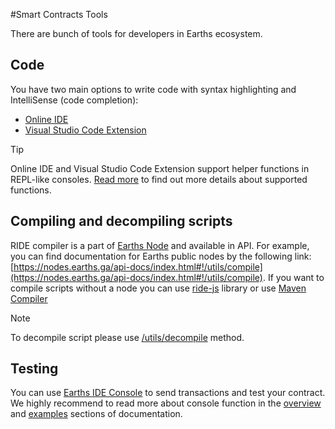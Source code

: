 #Smart Contracts Tools

There are bunch of tools for developers in Earths ecosystem.

## Code
You have two main options to write code with syntax highlighting and IntelliSense (code completion):
 - [Online IDE](https://ide.earths.ga)
 - [Visual Studio Code Extension](../developer-tools/earths-ide.md)

>[!TIP]
> Online IDE and Visual Studio Code Extension support helper functions in REPL-like consoles.
> [Read more]() to find out more details about supported functions.

## Compiling and decompiling scripts
RIDE compiler is a part of [Earths Node](https://github.com/earthspay/Earths) and available in API. For example, you can find documentation for Earths public nodes by the following link: [https://nodes.earths.ga/api-docs/index.html#!/utils/compile](https://nodes.earths.ga/api-docs/index.html#!/utils/compile).
If you want to compile scripts without a node you can use [ride-js](https://github.com/earthspay/ride-js) library or use [Maven Compiler](../ride-language/maven-compiler.md)

>[!NOTE]
> To decompile script please use [/utils/decompile](https://nodes.earths.ga/api-docs/index.html#!/utils/decompile_1) method.

## Testing
You can use [Earths IDE Console]() to send transactions and test your contract. We highly recommend to read more about console function in the [overview](../earths-console-commands/earths-console-commands.md) and [examples](../earths-console-commands/examples.md) sections of documentation.